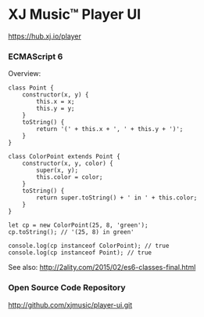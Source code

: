 # XJ Music™ Player UI

https://hub.xj.io/player

### ECMAScript 6

Overview:

    class Point {
        constructor(x, y) {
            this.x = x;
            this.y = y;
        }
        toString() {
            return '(' + this.x + ', ' + this.y + ')';
        }
    }
    
    class ColorPoint extends Point {
        constructor(x, y, color) {
            super(x, y);
            this.color = color;
        }
        toString() {
            return super.toString() + ' in ' + this.color;
        }
    }
    
    let cp = new ColorPoint(25, 8, 'green');
    cp.toString(); // '(25, 8) in green'
    
    console.log(cp instanceof ColorPoint); // true
    console.log(cp instanceof Point); // true
    
See also: http://2ality.com/2015/02/es6-classes-final.html

### Open Source Code Repository

http://github.com/xjmusic/player-ui.git
